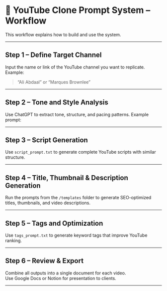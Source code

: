 # 🧩 YouTube Clone Prompt System – Workflow

This workflow explains how to build and use the system.

---

## Step 1 – Define Target Channel
Input the name or link of the YouTube channel you want to replicate.
Example:
> “Ali Abdaal” or “Marques Brownlee”

---

## Step 2 – Tone and Style Analysis
Use ChatGPT to extract tone, structure, and pacing patterns.
Example prompt:

---

## Step 3 – Script Generation
Use `script_prompt.txt` to generate complete YouTube scripts with similar structure.

---

## Step 4 – Title, Thumbnail & Description Generation
Run the prompts from the `/templates` folder to generate SEO-optimized titles, thumbnails, and video descriptions.

---

## Step 5 – Tags and Optimization
Use `tags_prompt.txt` to generate keyword tags that improve YouTube ranking.

---

## Step 6 – Review & Export
Combine all outputs into a single document for each video.  
Use Google Docs or Notion for presentation to clients.

---
